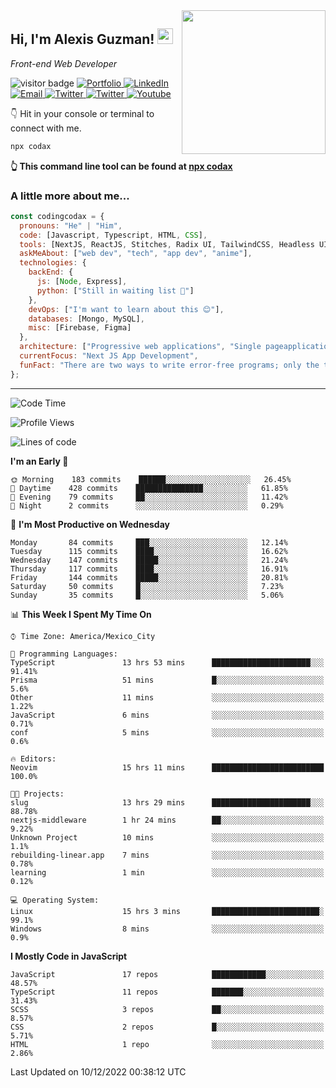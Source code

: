 <img align='right' src="https://media.giphy.com/media/M9gbBd9nbDrOTu1Mqx/giphy.gif" width="230">
<h2>Hi, I'm Alexis Guzman! <img src="https://media.giphy.com/media/hvRJCLFzcasrR4ia7z/giphy.gif" width="25px"></h2>
<p><em>Front-end Web Developer</em></p>

<p>
  <img src="https://visitor-badge.glitch.me/badge?page_id=a12989x.a12989x&left_color=black&right_color=gray" alt="visitor badge"/>
  <a href='https://www.codingcodax.dev/' target='_blank'>
    <img alt='Portfolio' src='https://img.shields.io/badge/Portfolio-black?logo=vercel&style=flat-square'>
  </a>
  <a href='https://linkedin.com/in/codingcodax/' target='_blank'>
    <img alt='LinkedIn' src='https://img.shields.io/badge/LinkedIn-black?logo=LinkedIn&style=flat-square'>
  </a>
  <a href='mailto:codingcodax@gmail.com' target='_blank'>
    <img alt='Email' src='https://img.shields.io/badge/Email-black?logo=Gmail&style=flat-square'>
  </a>
  <a href='https://twitter.com/codingcodax' target='_blank'>
    <img alt='Twitter' src='https://img.shields.io/badge/Twitter-black?logo=Twitter&style=flat-square'>
  </a>
  <a href='https://www.instagram.com/codingcodax/' target='_blank'>
    <img alt='Twitter' src='https://img.shields.io/badge/Instagram-black?logo=Instagram&style=flat-square'>
  </a>
  <a href='https://www.youtube.com/@codingcodax' target='_blank'>
    <img alt='Youtube' src='https://img.shields.io/badge/YouTube-black?logo=Youtube&style=flat-square'>
  </a>
</p>

👇 Hit in your console or terminal to connect with me.

```bash
npx codax
```
**👆 This command line tool can be found at [npx codax](https://github.com/a12989x/npx-codax)**

<h3>A little more about me...</h3>

```javascript
const codingcodax = {
  pronouns: "He" | "Him",
  code: [Javascript, Typescript, HTML, CSS],
  tools: [NextJS, ReactJS, Stitches, Radix UI, TailwindCSS, Headless UI, Prisma],
  askMeAbout: ["web dev", "tech", "app dev", "anime"],
  technologies: {
    backEnd: {
      js: [Node, Express],
      python: ["Still in waiting list 🥲"]
    },
    devOps: ["I'm want to learn about this 😊"],
    databases: [Mongo, MySQL],
    misc: [Firebase, Figma]
  },
  architecture: ["Progressive web applications", "Single pageapplications"],
  currentFocus: "Next JS App Development",
  funFact: "There are two ways to write error-free programs; only the third one works"
};
```

---

<!--START_SECTION:waka-->
![Code Time](http://img.shields.io/badge/Code%20Time-994%20hrs%209%20mins-blue)

![Profile Views](http://img.shields.io/badge/Profile%20Views-0-blue)

![Lines of code](https://img.shields.io/badge/From%20Hello%20World%20I%27ve%20Written-295%20Thousand%20lines%20of%20code-blue)

**I'm an Early 🐤** 

```text
🌞 Morning    183 commits    ██████░░░░░░░░░░░░░░░░░░░   26.45% 
🌆 Daytime    428 commits    ███████████████░░░░░░░░░░   61.85% 
🌃 Evening    79 commits     ██░░░░░░░░░░░░░░░░░░░░░░░   11.42% 
🌙 Night      2 commits      ░░░░░░░░░░░░░░░░░░░░░░░░░   0.29%

```
📅 **I'm Most Productive on Wednesday** 

```text
Monday       84 commits     ███░░░░░░░░░░░░░░░░░░░░░░   12.14% 
Tuesday      115 commits    ████░░░░░░░░░░░░░░░░░░░░░   16.62% 
Wednesday    147 commits    █████░░░░░░░░░░░░░░░░░░░░   21.24% 
Thursday     117 commits    ████░░░░░░░░░░░░░░░░░░░░░   16.91% 
Friday       144 commits    █████░░░░░░░░░░░░░░░░░░░░   20.81% 
Saturday     50 commits     █░░░░░░░░░░░░░░░░░░░░░░░░   7.23% 
Sunday       35 commits     █░░░░░░░░░░░░░░░░░░░░░░░░   5.06%

```


📊 **This Week I Spent My Time On** 

```text
⌚︎ Time Zone: America/Mexico_City

💬 Programming Languages: 
TypeScript               13 hrs 53 mins      ██████████████████████░░░   91.41% 
Prisma                   51 mins             █░░░░░░░░░░░░░░░░░░░░░░░░   5.6% 
Other                    11 mins             ░░░░░░░░░░░░░░░░░░░░░░░░░   1.22% 
JavaScript               6 mins              ░░░░░░░░░░░░░░░░░░░░░░░░░   0.71% 
conf                     5 mins              ░░░░░░░░░░░░░░░░░░░░░░░░░   0.6%

🔥 Editors: 
Neovim                   15 hrs 11 mins      █████████████████████████   100.0%

🐱‍💻 Projects: 
slug                     13 hrs 29 mins      ██████████████████████░░░   88.78% 
nextjs-middleware        1 hr 24 mins        ██░░░░░░░░░░░░░░░░░░░░░░░   9.22% 
Unknown Project          10 mins             ░░░░░░░░░░░░░░░░░░░░░░░░░   1.1% 
rebuilding-linear.app    7 mins              ░░░░░░░░░░░░░░░░░░░░░░░░░   0.78% 
learning                 1 min               ░░░░░░░░░░░░░░░░░░░░░░░░░   0.12%

💻 Operating System: 
Linux                    15 hrs 3 mins       ████████████████████████░   99.1% 
Windows                  8 mins              ░░░░░░░░░░░░░░░░░░░░░░░░░   0.9%

```

**I Mostly Code in JavaScript** 

```text
JavaScript               17 repos            ████████████░░░░░░░░░░░░░   48.57% 
TypeScript               11 repos            ███████░░░░░░░░░░░░░░░░░░   31.43% 
SCSS                     3 repos             ██░░░░░░░░░░░░░░░░░░░░░░░   8.57% 
CSS                      2 repos             █░░░░░░░░░░░░░░░░░░░░░░░░   5.71% 
HTML                     1 repo              ░░░░░░░░░░░░░░░░░░░░░░░░░   2.86%

```



 Last Updated on 10/12/2022 00:38:12 UTC
<!--END_SECTION:waka-->
